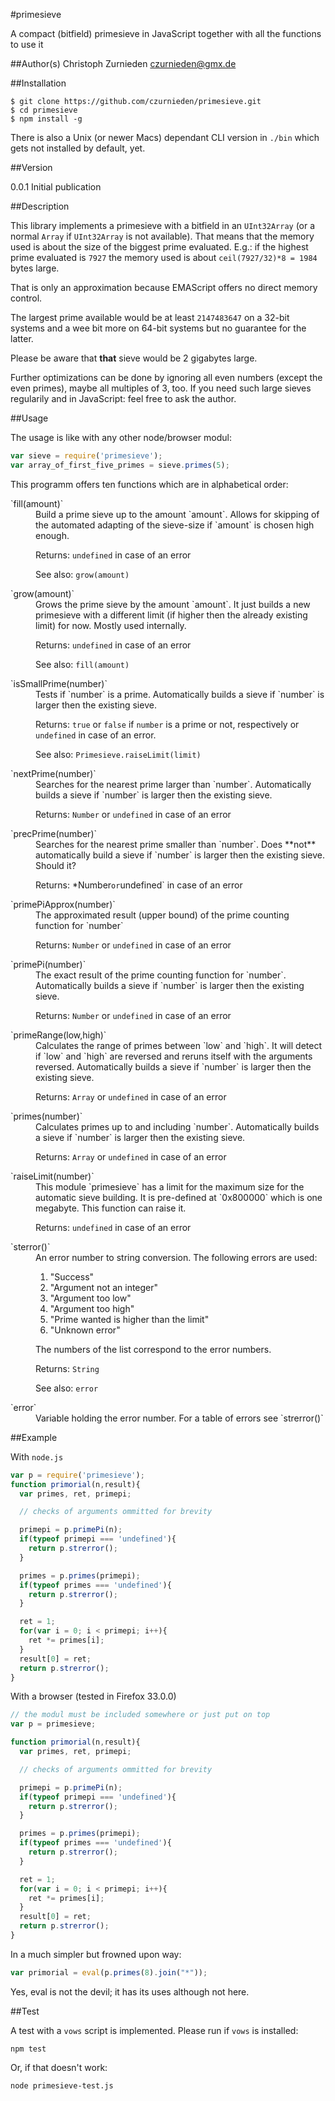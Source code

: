 #primesieve

A compact (bitfield) primesieve in JavaScript together with all the functions to use it

##Author(s)
Christoph Zurnieden <czurnieden@gmx.de>

##Installation

```shell
$ git clone https://github.com/czurnieden/primesieve.git
$ cd primesieve
$ npm install -g
```
There is also a Unix (or newer Macs) dependant CLI version in `./bin` which
gets not installed by default, yet.

##Version

0.0.1 Initial publication

##Description

This library implements a primesieve with a bitfield in an `UInt32Array` (or a
normal `Array` if `UInt32Array` is not available). That means that the memory
used is about the size of the biggest prime evaluated. E.g.: if the highest
prime evaluated is `7927` the memory used is about `ceil(7927/32)*8 = 1984`
bytes large.

That is only an approximation because EMAScript offers no direct memory control.

The largest prime available would be at least `2147483647` on a 32-bit systems
and a wee bit more on 64-bit systems but no guarantee for the latter.

Please be aware that **that** sieve would be 2 gigabytes large.

Further optimizations can be done by ignoring all even numbers (except the even
primes), maybe all multiples of 3, too. If you need such large sieves regularily
and in JavaScript: feel free to ask the author.

##Usage

The usage is like with any other node/browser modul:
```javascript
var sieve = require('primesieve');
var array_of_first_five_primes = sieve.primes(5);
```

This programm offers ten functions which are in alphabetical order:

<dl>
<dt>`fill(amount)` </dt>
<dd>
Build a prime sieve up to the amount `amount`. Allows for skipping of the
automated adapting of the sieve-size if `amount` is chosen high enough.

Returns:  `undefined` in case of an error

See also: `grow(amount)`
</dd>
<dt>`grow(amount)` </dt>
<dd>
Grows the prime sieve by the amount `amount`. It just builds a new primesieve with
a different limit (if higher then the already existing limit) for now. Mostly
used internally.

Returns:  `undefined` in case of an error

See also: `fill(amount)`
</dd>
<dt>`isSmallPrime(number)` </dt>
<dd>
Tests if `number` is a prime. Automatically builds a sieve if `number` is larger
then the existing sieve.

Returns: `true` or `false` if `number` is a prime or not, respectively or
`undefined` in case of an error.

See also: `Primesieve.raiseLimit(limit)`
</dd>

</dd>
<dt>`nextPrime(number)` </dt>
<dd>
Searches for the nearest prime larger than `number`. Automatically builds a
sieve if `number` is larger then the existing sieve.

Returns: `Number` or `undefined` in case of an error
</dd>

<dt>`precPrime(number)` </dt>
<dd>
Searches for the nearest prime smaller than `number`. Does **not** automatically
build a sieve if `number` is larger then the existing sieve. Should it?

Returns: *Number` or `undefined` in case of an error
</dd>


<dt>`primePiApprox(number)` </dt>
<dd>
The approximated result (upper bound) of the prime counting function for
`number`

Returns: `Number` or `undefined` in case of an error
</dd>

<dt>`primePi(number)` </dt>
<dd>
The exact result of the prime counting function for `number`.  Automatically
builds a sieve if `number` is larger then the existing sieve.

Returns: `Number` or `undefined` in case of an error
</dd>

<dt>`primeRange(low,high)` </dt>
<dd>
Calculates the range of primes between `low` and `high`. It will detect if 
`low` and `high` are reversed and reruns itself with the arguments reversed.
Automatically builds a sieve if `number` is larger then the existing sieve.

Returns: `Array` or `undefined` in case of an error
</dd>
<dt>`primes(number)` </dt>
<dd>
Calculates primes up to and including `number`. Automatically builds a sieve if
`number` is larger then the existing sieve.

Returns: `Array` or `undefined` in case of an error
</dd>
<dt>`raiseLimit(number)` </dt>
<dd>
This module `primesieve` has a limit for the maximum size for the automatic
sieve building. It is pre-defined at `0x800000` which is one megabyte. This
function can raise it.

Returns: `undefined` in case of an error
</dd>

<dt>`sterror()` </dt>
<dd>
An error number to string conversion. The following errors are used:
<ol>
<li>"Success"</li>
<li>"Argument not an integer"</li>
<li>"Argument too low"</li>
<li>"Argument too high"</li>
<li>"Prime wanted is higher than the limit"</li>
<li>"Unknown error"</li>
</ol>
The numbers of the list correspond to the error numbers.

Returns: `String`

See also: `error`
</dd>
<dt>`error` </dt>
<dd>
Variable holding the error number. For a table of errors see `strerror()`
</dd>
</dl>

##Example

With `node.js`

```javascript
var p = require('primesieve');
function primorial(n,result){
  var primes, ret, primepi;

  // checks of arguments ommitted for brevity

  primepi = p.primePi(n);
  if(typeof primepi === 'undefined'){
    return p.strerror();
  }

  primes = p.primes(primepi);
  if(typeof primes === 'undefined'){
    return p.strerror();
  }

  ret = 1;
  for(var i = 0; i < primepi; i++){
    ret *= primes[i];
  }
  result[0] = ret;
  return p.strerror();
}
```

With a browser (tested in Firefox 33.0.0)

```javascript
// the modul must be included somewhere or just put on top
var p = primesieve;

function primorial(n,result){
  var primes, ret, primepi;

  // checks of arguments ommitted for brevity

  primepi = p.primePi(n);
  if(typeof primepi === 'undefined'){
    return p.strerror();
  }

  primes = p.primes(primepi);
  if(typeof primes === 'undefined'){
    return p.strerror();
  }

  ret = 1;
  for(var i = 0; i < primepi; i++){
    ret *= primes[i];
  }
  result[0] = ret;
  return p.strerror();
}
```

In a much simpler but frowned upon way:

```javascript
var primorial = eval(p.primes(8).join("*"));
```
Yes, eval is not the devil; it has its uses although not here.

##Test

A test with a `vows` script is implemented. Please run if `vows` is installed:

```shell
npm test
```

Or, if that doesn't work:
```shell
node primesieve-test.js
```

